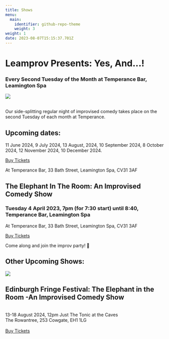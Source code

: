 ```yaml
---
title: Shows
menu:
  main:
    identifier: github-repo-theme
    weight: 3
weight: 1
date: 2023-08-07T15:15:37.701Z
---
```

# Leamprov Presents: Yes, And...!

### Every Second Tuesday of the Month at Temperance Bar, Leamington Spa

![](https://img.evbuc.com/https%3A%2F%2Fcdn.evbuc.com%2Fimages%2F743987489%2F633112721173%2F1%2Foriginal.20240415-174254?w=940&auto=format%2Ccompress&q=75&sharp=10&s=de2ee4bb5dd158e42e9febb010756fbd)

\
Our side-splitting regular night of improvised comedy takes place on the second Tuesday of each month at Temperance.

## Upcoming dates:

11 June 2024, 9 July 2024, 13 August, 2024, 10 September 2024, 8 October 2024, 12 November 2024, 10 December 2024.

[B﻿uy Tickets](https:https://www.eventbrite.co.uk/e/copy-of-leamprov-presents-yes-and-tickets-905127750467?aff=ebdssbdestsearch&_gl=1*1guook*_up*MQ..*_ga*MTQzMDk5NDcwMy4xNzE2Mjc3MTE4*_ga_TQVES5V6SH*MTcxNjI3NzExOC4xLjAuMTcxNjI3NzExOC4wLjAuMA..)

At Temperance Bar, 33 Bath Street, Leamington Spa, CV31 3AF

## T﻿he Elephant In The Room: An Improvised Comedy Show

### Tuesday 4 April 2023, 7pm (for 7:30 start) until 8:40, Temperance Bar, Leamington Spa

At Temperance Bar, 33 Bath Street, Leamington Spa, CV31 3AF

[B﻿uy Tickets](https://www.eventbrite.co.uk/e/the-elephant-in-the-room-an-improvised-comedy-show-tickets-557163369637?aff=ebdssbdestsearch)

Come along and join the improv party! 🎉 

## Other Upcoming Shows:

![](https://www.edfringe.com/uploads/event/2024ELEPHAN_JE.jpg)

## Edinburgh Fringe Festival: The Elephant in the Room -An Improvised Comedy Show

\
13-18 August 2024, 12pm Just The Tonic at the Caves\
The Rowantree, 253 Cowgate, EH1 1LG\
\
[Buy Tickets](https://edinburgh.justthetonic.com/event/88:4221/)